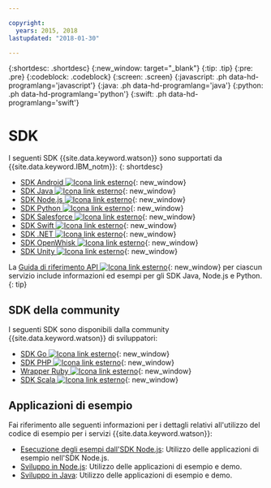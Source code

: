 ```yaml
---

copyright:
  years: 2015, 2018
lastupdated: "2018-01-30"

---
```


{:shortdesc: .shortdesc}
{:new_window: target="_blank"}
{:tip: .tip}
{:pre: .pre}
{:codeblock: .codeblock}
{:screen: .screen}
{:javascript: .ph data-hd-programlang='javascript'}
{:java: .ph data-hd-programlang='java'}
{:python: .ph data-hd-programlang='python'}
{:swift: .ph data-hd-programlang='swift'}

# SDK

I seguenti SDK {{site.data.keyword.watson}} sono supportati da {{site.data.keyword.IBM_notm}}:
{: shortdesc}

* [SDK Android ![Icona link esterno](../../icons/launch-glyph.svg "Icona link esterno")](https://github.com/watson-developer-cloud/android-sdk){: new_window}
* [SDK Java ![Icona link esterno](../../icons/launch-glyph.svg "Icona link esterno")](https://github.com/watson-developer-cloud/java-sdk){: new_window}
* [SDK Node.js ![Icona link esterno](../../icons/launch-glyph.svg "Icona link esterno")](https://github.com/watson-developer-cloud/node-sdk){: new_window}
* [SDK Python ![Icona link esterno](../../icons/launch-glyph.svg "Icona link esterno")](https://github.com/watson-developer-cloud/python-sdk){: new_window}
* [SDK Salesforce ![Icona link esterno](../../icons/launch-glyph.svg "Icona link esterno")](https://github.com/watson-developer-cloud/salesforce-sdk){: new_window}
* [SDK Swift ![Icona link esterno](../../icons/launch-glyph.svg "Icona link esterno")](https://github.com/watson-developer-cloud/swift-sdk){: new_window}
* [SDK .NET ![Icona link esterno](../../icons/launch-glyph.svg "Icona link esterno")](https://github.com/watson-developer-cloud/dotnet-standard-sdk){: new_window}
* [SDK OpenWhisk ![Icona link esterno](../../icons/launch-glyph.svg "Icona link esterno")](https://github.com/watson-developer-cloud/openwhisk-sdk/){: new_window}
* [SDK Unity ![Icona link esterno](../../icons/launch-glyph.svg "Icona link esterno")](https://github.com/watson-developer-cloud/unity-sdk){: new_window}

La [Guida di riferimento API ![Icona link esterno](../../icons/launch-glyph.svg "Icona link esterno")](https://console.{DomainName}/developer/watson/documentation){: new_window} per ciascun servizio include informazioni ed esempi per gli SDK Java, Node.js e Python.
{: tip}

## SDK della community

I seguenti SDK sono disponibili dalla community {{site.data.keyword.watson}} di sviluppatori:

* [SDK Go ![Icona link esterno](../../icons/launch-glyph.svg "Icona link esterno")](https://github.com/liviosoares/go-watson-sdk){: new_window}
* [SDK PHP ![Icona link esterno](../../icons/launch-glyph.svg "Icona link esterno")](https://github.com/CognitiveBuild/WatsonPHPSDK){: new_window}
* [Wrapper Ruby ![Icona link esterno](../../icons/launch-glyph.svg "Icona link esterno")](https://github.com/IcaliaLabs?utf8=%E2%9C%93&q=watson&type=&language=ruby){: new_window}
* [SDK Scala ![Icona link esterno](../../icons/launch-glyph.svg "Icona link esterno")](https://github.com/kane77/scala-sdk){: new_window}

## Applicazioni di esempio

Fai riferimento alle seguenti informazioni per i dettagli relativi all'utilizzo del codice di esempio per i servizi {{site.data.keyword.watson}}:

* [Esecuzione degli esempi dall'SDK Node.js](/docs/services/watson/running-node-examples.html): Utilizzo delle applicazioni di esempio nell'SDK Node.js.
* [Sviluppo in Node.js](/docs/services/watson/developing-nodejs.html): Utilizzo delle applicazioni di esempio e demo.
* [Sviluppo in Java](/docs/services/watson/developing-java.html): Utilizzo delle applicazioni di esempio e demo.
